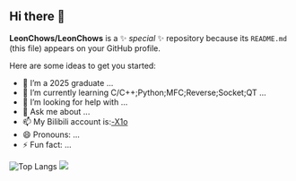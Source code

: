 ## Hi there 👋

**LeonChows/LeonChows** is a ✨ _special_ ✨ repository because its `README.md` (this file) appears on your GitHub profile.

Here are some ideas to get you started:

- 🔭 I’m a 2025 graduate ...
- 🌱 I’m currently learning C/C++;Python;MFC;Reverse;Socket;QT ...
- 🤔 I’m looking for help with ...
- 💬 Ask me about ...
- 📫 My Bilibili account is:[-X1o](https://space.bilibili.com/477698969?spm_id_from=333.1007.0.0)
- 😄 Pronouns: ...
- ⚡ Fun fact: ...


![Top Langs](https://github-readme-stats.vercel.app/api/top-langs/?username=LeonChows&layout=compact&theme=tokyonight)
![](https://github-readme-activity-graph.cyclic.app/graph?username=LeonChows&theme=dracula)
